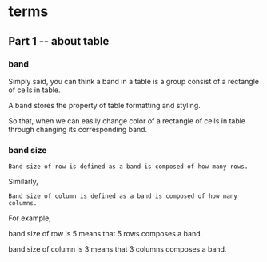 # terms
## Part 1 -- about table
### band
Simply said, you can think a band in a table is a group consist of a rectangle of cells in table. 

A band stores the property of table formatting and styling.

So that, when we can easily change color of a rectangle of cells in table through changing its corresponding band.

### band size 
```
Band size of row is defined as a band is composed of how many rows.  
```

Similarly,

```
Band size of column is defined as a band is composed of how many columns.  
```

For example, 

band size of row is 5 means that 5 rows composes a band.

band size of column is 3 means that 3 columns composes a band.
